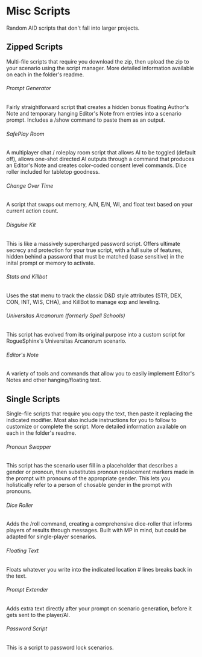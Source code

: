 # Misc Scripts
Random AID scripts that don't fall into larger projects.


## Zipped Scripts
Multi-file scripts that require you download the zip, then upload the zip to your scenario using the script manager. More detailed information available on each in the folder's readme.

###### Prompt Generator
Fairly straightforward script that creates a hidden bonus floating Author's Note and temporary hanging Editor's Note from entries into a scenario prompt. Includes a /show command to paste them as an output.

###### SafePlay Room
A multiplayer chat / roleplay room script that allows AI to be toggled (default off), allows one-shot directed AI outputs through a command that produces an Editor's Note and creates color-coded consent level commands. Dice roller included for tabletop goodness.

###### Change Over Time
A script that swaps out memory, A/N, E/N, WI, and float text based on your current action count.

###### Disguise Kit
This is like a massively supercharged password script. Offers ultimate secrecy and protection for your true script, with a full suite of features, hidden behind a password that must be matched (case sensitive) in the inital prompt or memory to activate.

###### Stats and Killbot
Uses the stat menu to track the classic D&D style attributes (STR, DEX, CON, INT, WIS, CHA), and KillBot to manage exp and leveling.

###### Universitas Arcanorum (formerly Spell Schools)
This script has evolved from its original purpose into a custom script for RogueSphinx's Universitas Arcanorum scenario.


###### Editor's Note
A variety of tools and commands that allow you to easily implement Editor's Notes and other hanging/floating text. 


## Single Scripts
Single-file scripts that require you copy the text, then paste it replacing the indicated modifier. Most also include instructions for you to follow to customize or complete the script. More detailed information available on each in the folder's readme.

###### Pronoun Swapper
This script has the scenario user fill in a placeholder that describes a gender or pronoun, then substitutes pronoun replacement markers made in the prompt with pronouns of the appropriate gender. This lets you holistically refer to a person of chosable gender in the prompt with pronouns.

###### Dice Roller
Adds the /roll command, creating a comprehensive dice-roller that informs players of results through messages. Built with MP in mind, but could be adapted for single-player scenarios.

###### Floating Text
Floats whatever you write into the indicated location # lines breaks back in the text.


###### Prompt Extender
Adds extra text directly after your prompt on scenario generation, before it gets sent to the player/AI.


###### Password Script
This is a script to password lock scenarios.
